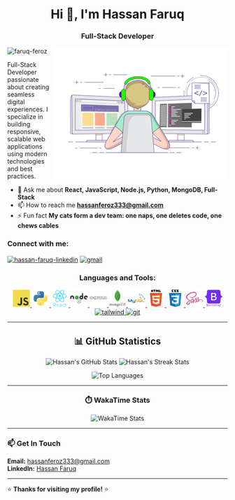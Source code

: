 <h1 align="center">Hi 👋, I'm Hassan Faruq</h1>
<h3 align="center">Full-Stack Developer</h3>
<img align="right" alt="Coding" width="400" src="https://raw.githubusercontent.com/devSouvik/devSouvik/master/gif3.gif">

<p align="left"> <img src="https://komarev.com/ghpvc/?username=faruq-feroz&label=Profile%20views&color=0e75b6&style=flat" alt="faruq-feroz" /> </p>

Full-Stack Developer passionate about creating seamless digital experiences. I specialize in building responsive, scalable web applications using modern technologies and best practices.

- 💬 Ask me about **React, JavaScript, Node.js, Python, MongoDB, Full-Stack**
- 📫 How to reach me **hassanferoz333@gmail.com**
- ⚡ Fun fact **My cats form a dev team: one naps, one deletes code, one chews cables**

<h3 align="left">Connect with me:</h3>
<p align="left">
<a href="https://www.linkedin.com/in/hassan-faruq777/" target="blank"><img align="center" src="https://raw.githubusercontent.com/rahuldkjain/github-profile-readme-generator/master/src/images/icons/Social/linked-in-alt.svg" alt="hassan-faruq-linkedin" height="30" width="40" /></a>
<a href="mailto:hassanferoz333@gmail.com" target="_blank">
  <img align="center" src="https://cdn.simpleicons.org/gmail/EA4335" alt="gmail" height="30" width="40" />
</a>
</p>

<h3 align="center">Languages and Tools:</h3>
<p align="center">
<a href="https://developer.mozilla.org/en-US/docs/Web/JavaScript" target="_blank" rel="noreferrer"> <img src="https://raw.githubusercontent.com/devicons/devicon/master/icons/javascript/javascript-original.svg" alt="javascript" width="40" height="40"/> </a>
<a href="https://www.python.org" target="_blank" rel="noreferrer"> <img src="https://raw.githubusercontent.com/devicons/devicon/master/icons/python/python-original.svg" alt="python" width="40" height="40"/> </a>
<a href="https://reactjs.org/" target="_blank" rel="noreferrer"> <img src="https://raw.githubusercontent.com/devicons/devicon/master/icons/react/react-original-wordmark.svg" alt="react" width="40" height="40"/> </a>
<a href="https://nodejs.org" target="_blank" rel="noreferrer"> <img src="https://raw.githubusercontent.com/devicons/devicon/master/icons/nodejs/nodejs-original-wordmark.svg" alt="nodejs" width="40" height="40"/> </a>
<a href="https://expressjs.com" target="_blank" rel="noreferrer"> <img src="https://raw.githubusercontent.com/devicons/devicon/master/icons/express/express-original-wordmark.svg" alt="express" width="40" height="40"/> </a>
<a href="https://www.mongodb.com/" target="_blank" rel="noreferrer"> <img src="https://raw.githubusercontent.com/devicons/devicon/master/icons/mongodb/mongodb-original-wordmark.svg" alt="mongodb" width="40" height="40"/> </a>
<a href="https://www.mysql.com/" target="_blank" rel="noreferrer"> <img src="https://raw.githubusercontent.com/devicons/devicon/master/icons/mysql/mysql-original-wordmark.svg" alt="mysql" width="40" height="40"/> </a>
<a href="https://www.w3.org/html/" target="_blank" rel="noreferrer"> <img src="https://raw.githubusercontent.com/devicons/devicon/master/icons/html5/html5-original-wordmark.svg" alt="html5" width="40" height="40"/> </a>
<a href="https://www.w3schools.com/css/" target="_blank" rel="noreferrer"> <img src="https://raw.githubusercontent.com/devicons/devicon/master/icons/css3/css3-original-wordmark.svg" alt="css3" width="40" height="40"/> </a>
<a href="https://sass-lang.com" target="_blank" rel="noreferrer"> <img src="https://raw.githubusercontent.com/devicons/devicon/master/icons/sass/sass-original.svg" alt="sass" width="40" height="40"/> </a>
<a href="https://getbootstrap.com" target="_blank" rel="noreferrer"> <img src="https://raw.githubusercontent.com/devicons/devicon/master/icons/bootstrap/bootstrap-plain-wordmark.svg" alt="bootstrap" width="40" height="40"/> </a>
<a href="https://tailwindcss.com/" target="_blank" rel="noreferrer"> <img src="https://www.vectorlogo.zone/logos/tailwindcss/tailwindcss-icon.svg" alt="tailwind" width="40" height="40"/> </a>
<a href="https://git-scm.com/" target="_blank" rel="noreferrer"> <img src="https://www.vectorlogo.zone/logos/git-scm/git-scm-icon.svg" alt="git" width="40" height="40"/> </a>
</p>

---

<h2 align="center">📊 GitHub Statistics</h2>

<p align="center">
  <img src="https://github-readme-stats.vercel.app/api?username=Faruq-Feroz&show_icons=true&locale=en&theme=radical&hide_border=true&include_all_commits=true&count_private=true&cache_seconds=1800" alt="Hassan's GitHub Stats" height="165" />
  <img src="https://github-readme-streak-stats.herokuapp.com/?user=Faruq-Feroz&theme=radical&hide_border=true&date_format=M%20j%5B%2C%20Y%5D" alt="Hassan's Streak Stats" height="165" />
</p>

<p align="center">
  <img src="https://github-readme-stats.vercel.app/api/top-langs?username=Faruq-Feroz&show_icons=true&locale=en&layout=compact&theme=radical&hide_border=true&langs_count=8&cache_seconds=1800" alt="Top Languages" height="165" />
</p>

---

<h3 align="center">⏱️ WakaTime Stats</h3>
<p align="center">
  <img src="https://github-readme-stats.vercel.app/api/wakatime?username=faruq17&theme=radical&layout=compact&hide_border=true&cache_seconds=1800" alt="WakaTime Stats" />
</p>

---

### 📫 Get In Touch

<p align="center">
  
**Email:** [hassanferoz333@gmail.com](mailto:hassanferoz333@gmail.com)  
**LinkedIn:** [Hassan Faruq](https://www.linkedin.com/in/hassan-faruq777/)

</p>

---

<p align="center">
  
⭐️ **Thanks for visiting my profile!** ⭐️

</p>
